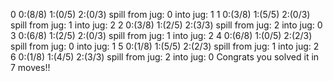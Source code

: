 0 0:(8/8) 1:(0/5) 2:(0/3)
spill from jug: 0
into jug: 1
1 0:(3/8) 1:(5/5) 2:(0/3)
spill from jug: 1
into jug: 2
2 0:(3/8) 1:(2/5) 2:(3/3)
spill from jug: 2
into jug: 0
3 0:(6/8) 1:(2/5) 2:(0/3)
spill from jug: 1
into jug: 2
4 0:(6/8) 1:(0/5) 2:(2/3)
spill from jug: 0
into jug: 1
5 0:(1/8) 1:(5/5) 2:(2/3)
spill from jug: 1
into jug: 2
6 0:(1/8) 1:(4/5) 2:(3/3)
spill from jug: 2
into jug: 0
Congrats you solved it in 7 moves!!